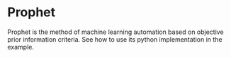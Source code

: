 # Prophet

Prophet is the method of machine learning automation based on objective prior information criteria. See how to use its python implementation in the example.
